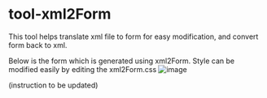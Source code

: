 # tool-xml2Form
This tool helps translate xml file to form for easy modification, and convert form back to xml.

Below is the form which is generated using xml2Form. Style can be modified easily by editing the xml2Form.css
![image](https://user-images.githubusercontent.com/27275872/130323831-ca798164-8e41-4d22-a226-cb9983907a0f.png)

(instruction to be updated)
